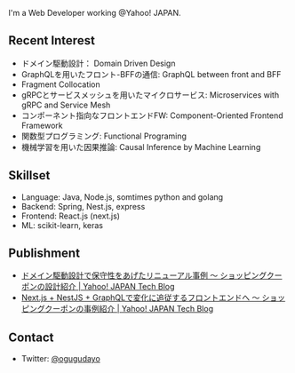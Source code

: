 
I'm a Web Developer working @Yahoo! JAPAN.  

## Recent Interest
- ドメイン駆動設計： Domain Driven Design
- GraphQLを用いたフロント-BFFの通信: GraphQL between front and BFF
- Fragment Collocation
- gRPCとサービスメッシュを用いたマイクロサービス: Microservices with gRPC and Service Mesh
- コンポーネント指向なフロントエンドFW: Component-Oriented Frontend Framework
- 関数型プログラミング: Functional Programing
- 機械学習を用いた因果推論: Causal Inference by Machine Learning

## Skillset

- Language: Java, Node.js, somtimes python and golang
- Backend: Spring, Nest.js, express
- Frontend: React.js (next.js)
- ML: scikit-learn, keras

## Publishment

- [ドメイン駆動設計で保守性をあげたリニューアル事例 〜 ショッピングクーポンの設計紹介 | Yahoo! JAPAN Tech Blog](https://techblog.yahoo.co.jp/entry/2021011230061115/)
- [Next.js + NestJS + GraphQLで変化に追従するフロントエンドへ 〜 ショッピングクーポンの事例紹介 | Yahoo! JAPAN Tech Blog](https://techblog.yahoo.co.jp/entry/2020121530052952/)

## Contact

- Twitter: [@ogugudayo](https://twitter.com/ogugudayo)
